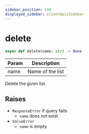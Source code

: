 ```yaml
---
sidebar_position: 140
displayed_sidebar: clientApisSidebar
---
```


# delete

```py 
async def delete(name: str) -> None
```

|Param|Description|
|---|---|
|name|Name of the list|

Delete the given list.



## Raises
- `ResponseError` if query fails
    - `name` does not exist
- `ValueError`
    - `name` is empty

